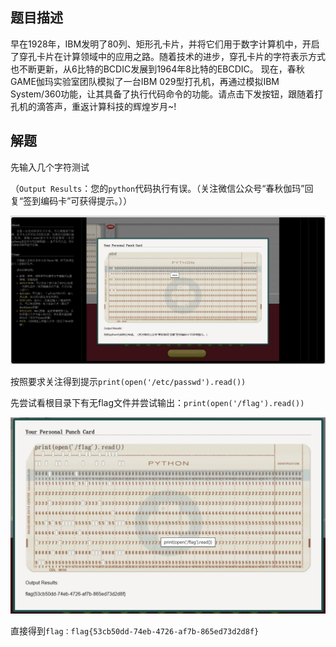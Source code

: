 ## 题目描述

早在1928年，IBM发明了80列、矩形孔卡片，并将它们用于数字计算机中，开启
了穿孔卡片在计算领域中的应用之路。随着技术的进步，穿孔卡片的字符表示方式
也不断更新，从6比特的BCDIC发展到1964年8比特的EBCDIC。
现在，春秋GAME伽玛实验室团队模拟了一台IBM 029型打孔机，再通过模拟IBM
System/360功能，让其具备了执行代码命令的功能。请点击下发按钮，跟随着打
孔机的滴答声，重返计算科技的辉煌岁月~!

## 解题

先输入几个字符测试

（`Output Results`：您的`python`代码执行有误。（关注微信公众号“春秋伽玛”回复“签到编码卡”可获得提示。））

![image-20240220160858677](assets/签到卡/img/image-20240220160858677.png)

按照要求关注得到提示`print(open('/etc/passwd').read())`

先尝试看根目录下有无flag文件并尝试输出：`print(open('/flag').read())`

![image-20240220160904586](assets/签到卡/img/image-20240220160904586.png)

直接得到`flag：flag{53cb50dd-74eb-4726-af7b-865ed73d2d8f}`

